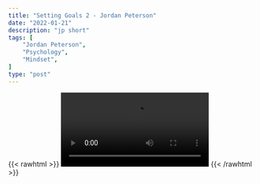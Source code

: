 ```yaml
---
title: "Setting Goals 2 - Jordan Peterson"
date: "2022-01-21"
description: "jp short"
tags: [
    "Jordan Peterson",
    "Psychology",
    "Mindset",
]
type: "post"
---
```

{{< rawhtml >}}
    <video width="auto" height="auto" controls>
        <source src="https://clips.dev00ps.com/Jordan%20Peterson/aim2.mp4" type="video/mp4"> 
    </video>
{{< /rawhtml >}}